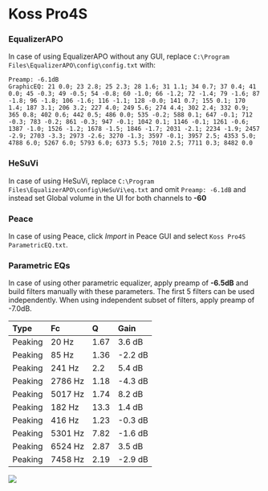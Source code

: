 # Koss Pro4S

### EqualizerAPO
In case of using EqualizerAPO without any GUI, replace `C:\Program Files\EqualizerAPO\config\config.txt`
with:
```
Preamp: -6.1dB
GraphicEQ: 21 0.0; 23 2.8; 25 2.3; 28 1.6; 31 1.1; 34 0.7; 37 0.4; 41 0.0; 45 -0.3; 49 -0.5; 54 -0.8; 60 -1.0; 66 -1.2; 72 -1.4; 79 -1.6; 87 -1.8; 96 -1.8; 106 -1.6; 116 -1.1; 128 -0.0; 141 0.7; 155 0.1; 170 1.4; 187 3.1; 206 3.2; 227 4.0; 249 5.6; 274 4.4; 302 2.4; 332 0.9; 365 0.8; 402 0.6; 442 0.5; 486 0.0; 535 -0.2; 588 0.1; 647 -0.1; 712 -0.3; 783 -0.2; 861 -0.3; 947 -0.1; 1042 0.1; 1146 -0.1; 1261 -0.6; 1387 -1.0; 1526 -1.2; 1678 -1.5; 1846 -1.7; 2031 -2.1; 2234 -1.9; 2457 -2.9; 2703 -3.3; 2973 -2.6; 3270 -1.3; 3597 -0.1; 3957 2.5; 4353 5.0; 4788 6.0; 5267 6.0; 5793 6.0; 6373 5.5; 7010 2.5; 7711 0.3; 8482 0.0
```

### HeSuVi
In case of using HeSuVi, replace `C:\Program Files\EqualizerAPO\config\HeSuVi\eq.txt` and omit `Preamp:
-6.1dB` and instead set Global volume in the UI for both channels to **-60**

### Peace
In case of using Peace, click *Import* in Peace GUI and select `Koss Pro4S ParametricEQ.txt`.

### Parametric EQs
In case of using other parametric equalizer, apply preamp of **-6.5dB** and build filters manually
with these parameters. The first 5 filters can be used independently.
When using independent subset of filters, apply preamp of -7.0dB.

| Type    | Fc      |     Q | Gain    |
|:--------|:--------|:------|:--------|
| Peaking | 20 Hz   |  1.67 | 3.6 dB  |
| Peaking | 85 Hz   |  1.36 | -2.2 dB |
| Peaking | 241 Hz  |  2.2  | 5.4 dB  |
| Peaking | 2786 Hz |  1.18 | -4.3 dB |
| Peaking | 5017 Hz |  1.74 | 8.2 dB  |
| Peaking | 182 Hz  | 13.3  | 1.4 dB  |
| Peaking | 416 Hz  |  1.23 | -0.3 dB |
| Peaking | 5301 Hz |  7.82 | -1.6 dB |
| Peaking | 6524 Hz |  2.87 | 3.5 dB  |
| Peaking | 7458 Hz |  2.19 | -2.9 dB |

![](https://raw.githubusercontent.com/jaakkopasanen/AutoEq/master/results/innerfidelity/sbaf-serious/Koss%20Pro4S/Koss%20Pro4S.png)